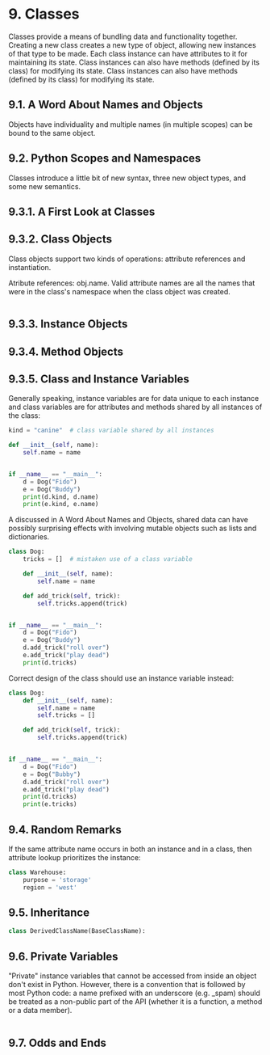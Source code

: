 # 9. Classes

Classes provide a means of bundling data and functionality together. Creating a new class creates a new type of object, allowing new instances of that type to be made. Each class instance can have attributes to it for maintaining its state. Class instances can also have methods (defined by its class) for modifying its state. Class instances can also have methods (defined by its class) for modifying its state. 

## 9.1. A Word About Names and Objects

Objects have individuality and multiple names (in multiple scopes) can be bound to the same object.

## 9.2. Python Scopes and Namespaces

Classes introduce a little bit of new syntax, three new object types, and some new semantics.

## 9.3.1. A First Look at Classes

## 9.3.2. Class Objects

Class objects support two kinds of operations: attribute references and instantiation.

Atribute references: obj.name. Valid attribute names are all the names that were in the class's namespace when the class object was created.

```py

```
## 9.3.3. Instance Objects

## 9.3.4. Method Objects

## 9.3.5. Class and Instance Variables

Generally speaking, instance variables are for data unique to each instance and class variables are for attributes and methods shared by all instances of the class:

```py
kind = "canine"  # class variable shared by all instances

def __init__(self, name):
    self.name = name


if __name__ == "__main__":
    d = Dog("Fido")
    e = Dog("Buddy")
    print(d.kind, d.name)
    print(e.kind, e.name)
```

A discussed in A Word About Names and Objects, shared data can have possibly surprising effects with involving mutable objects such as lists and dictionaries.

```py
class Dog:
    tricks = []  # mistaken use of a class variable

    def __init__(self, name):
        self.name = name

    def add_trick(self, trick):
        self.tricks.append(trick)


if __name__ == "__main__":
    d = Dog("Fido")
    e = Dog("Buddy")
    d.add_trick("roll over")
    e.add_trick("play dead")
    print(d.tricks)
```

Correct design of the class should use an instance variable instead:

```py
class Dog:
    def __init__(self, name):
        self.name = name
        self.tricks = []

    def add_trick(self, trick):
        self.tricks.append(trick)


if __name__ == "__main__":
    d = Dog("Fido")
    e = Dog("Bubby")
    d.add_trick("roll over")
    e.add_trick("play dead")
    print(d.tricks)
    print(e.tricks)
```

## 9.4. Random Remarks

If the same attribute name occurs in both an instance and in a class, then attribute lookup prioritizes the instance:

```py
class Warehouse:
    purpose = 'storage'
    region = 'west'
```

## 9.5. Inheritance

```py
class DerivedClassName(BaseClassName):
```

## 9.6. Private Variables

"Private" instance variables that cannot be accessed from inside an object don't exist in Python. However, there is a convention that is followed by most Python code: a name prefixed with an underscore (e.g. _spam) should be treated as a non-public part of the API (whether it is a function, a method or a data member).

```py

```

## 9.7. Odds and Ends


